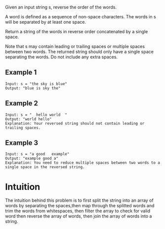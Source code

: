 Given an input string s, reverse the order of the words.

A word is defined as a sequence of non-space characters. The words in s will be separated by at least one space.

Return a string of the words in reverse order concatenated by a single space.

Note that s may contain leading or trailing spaces or multiple spaces between two words. The returned string should only have a single space separating the words. Do not include any extra spaces.

## Example 1
```
Input: s = "the sky is blue"
Output: "blue is sky the"
```
## Example 2
```
Input: s = "  hello world  "
Output: "world hello"
Explanation: Your reversed string should not contain leading or trailing spaces.
```
## Example 3
```
Input: s = "a good   example"
Output: "example good a"
Explanation: You need to reduce multiple spaces between two words to a single space in the reversed string.
```

# Intuition
The intuition behind this problem is to first split the string into an array of words by separating the spaces,then map through the splitted words and trim the words from whitespaces, then filter the array to check for valid word then reverse the array of words, then join the array of words into a string.